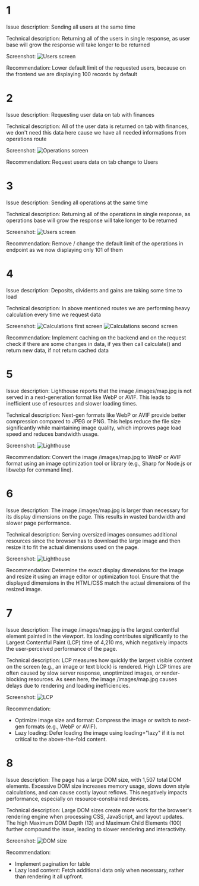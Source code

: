 # 1

Issue description: Sending all users at the same time

Technical description: Returning all of the users in single response, as user base will grow the response will take longer to be returned

Screenshot: ![Users screen](/screenshots/users.png?raw=true)

Recommendation: Lower default limit of the requested users, because on the frontend we are displaying 100 records by default

# 2

Issue description: Requesting user data on tab with finances

Technical description: All of the user data is returned on tab with finances, we don't need this data here cause we have all needed informations from operations route

Screenshot: ![Operations screen](/screenshots/operations.png?raw=true)

Recommendation: Request users data on tab change to Users

# 3

Issue description: Sending all operations at the same time

Technical description: Returning all of the operations in single response, as operations base will grow the response will take longer to be returned

Screenshot: ![Users screen](/screenshots/operations.png?raw=true)

Recommendation: Remove / change the default limit of the operations in endpoint as we now displaying only 101 of them

# 4

Issue description: Deposits, dividents and gains are taking some time to load

Technical description: In above mentioned routes we are performing heavy calculation every time we request data

Screenshot: ![Calculations first screen](/screenshots/calculation-in-routes.png?raw=true)
![Calculations second screen](/screenshots/calculation-in-routes-2.png?raw=true)

Recommendation: Implement caching on the backend and on the request check if there are some changes in data, if yes then call calculate() and return new data, if not return cached data

# 5

Issue description: Lighthouse reports that the image /images/map.jpg is not served in a next-generation format like WebP or AVIF. This leads to inefficient use of resources and slower loading times.

Technical description:
Next-gen formats like WebP or AVIF provide better compression compared to JPEG or PNG. This helps reduce the file size significantly while maintaining image quality, which improves page load speed and reduces bandwidth usage.

Screenshot: ![Lighthouse](/screenshots/lighthouse.png?raw=true)

Recommendation: Convert the image /images/map.jpg to WebP or AVIF format using an image optimization tool or library (e.g., Sharp for Node.js or libwebp for command line).

# 6

Issue description: The image /images/map.jpg is larger than necessary for its display dimensions on the page. This results in wasted bandwidth and slower page performance.

Technical description: Serving oversized images consumes additional resources since the browser has to download the large image and then resize it to fit the actual dimensions used on the page.

Screenshot: ![Lighthouse](/screenshots/lighthouse.png?raw=true)

Recommendation: Determine the exact display dimensions for the image and resize it using an image editor or optimization tool. Ensure that the displayed dimensions in the HTML/CSS match the actual dimensions of the resized image.

# 7

Issue description: The image /images/map.jpg is the largest contentful element painted in the viewport. Its loading contributes significantly to the Largest Contentful Paint (LCP) time of 4,210 ms, which negatively impacts the user-perceived performance of the page.

Technical description: LCP measures how quickly the largest visible content on the screen (e.g., an image or text block) is rendered. High LCP times are often caused by slow server response, unoptimized images, or render-blocking resources. As seen here, the image /images/map.jpg causes delays due to rendering and loading inefficiencies.

Screenshot: ![LCP](/screenshots/LCP.png?raw=true)

Recommendation:

- Optimize image size and format: Compress the image or switch to next-gen formats (e.g., WebP or AVIF).
- Lazy loading: Defer loading the image using loading="lazy" if it is not critical to the above-the-fold content.

# 8

Issue description: The page has a large DOM size, with 1,507 total DOM elements. Excessive DOM size increases memory usage, slows down style calculations, and can cause costly layout reflows. This negatively impacts performance, especially on resource-constrained devices.

Technical description: Large DOM sizes create more work for the browser's rendering engine when processing CSS, JavaScript, and layout updates. The high Maximum DOM Depth (13) and Maximum Child Elements (100) further compound the issue, leading to slower rendering and interactivity.

Screenshot: ![DOM size](/screenshots/DOM-size.png?raw=true)

Recommendation:

- Implement pagination for table
- Lazy load content: Fetch additional data only when necessary, rather than rendering it all upfront.
